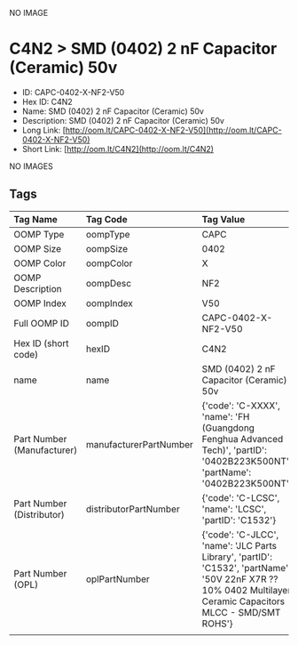 


  
NO IMAGE  
# C4N2 > SMD (0402) 2 nF Capacitor (Ceramic) 50v

- ID: CAPC-0402-X-NF2-V50
- Hex ID: C4N2
- Name: SMD (0402) 2 nF Capacitor (Ceramic) 50v
- Description: SMD (0402) 2 nF Capacitor (Ceramic) 50v
- Long Link: [http://oom.lt/CAPC-0402-X-NF2-V50](http://oom.lt/CAPC-0402-X-NF2-V50)
- Short Link: [http://oom.lt/C4N2](http://oom.lt/C4N2)
  
NO IMAGES  
## Tags
  

|Tag Name|Tag Code|Tag Value|
| :--- | :--- | :--- |
|OOMP Type|oompType|CAPC|
|OOMP Size|oompSize|0402|
|OOMP Color|oompColor|X|
|OOMP Description|oompDesc|NF2|
|OOMP Index|oompIndex|V50|
|Full OOMP ID|oompID|CAPC-0402-X-NF2-V50|
|Hex ID (short code)|hexID|C4N2|
|name|name|SMD (0402) 2 nF Capacitor (Ceramic) 50v|
|Part Number (Manufacturer)|manufacturerPartNumber|{'code': 'C-XXXX', 'name': 'FH (Guangdong Fenghua Advanced Tech)', 'partID': '0402B223K500NT', 'partName': '0402B223K500NT'}|
|Part Number (Distributor)|distributorPartNumber|{'code': 'C-LCSC', 'name': 'LCSC', 'partID': 'C1532'}|
|Part Number (OPL)|oplPartNumber|{'code': 'C-JLCC', 'name': 'JLC Parts Library', 'partID': 'C1532', 'partName': '50V 22nF X7R ??10% 0402  Multilayer Ceramic Capacitors MLCC - SMD/SMT ROHS'}|
||||
